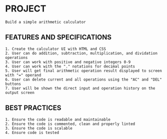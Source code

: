 # PROJECT

    Build a simple arithmetic calculator

## FEATURES AND SPECIFICATIONS

    1. Create the calculator UI with HTML and CSS
    2. User can do addition, subtraction, multiplication, and dividation operations
    3. User can work with positive and negative integers 0-9
    4. User can work with the "." notations for decimal points
    5. User will get final arithmetic operation result displayed to screen with "=" operand
    6. User can delete current and all operations using the "AC" and "DEL" buttons
    7. User will be shown the direct input and operation history on the output screen

## BEST PRACTICES

    1. Ensure the code is readable and maintainable
    2. Ensure the code is commented, clean and properly linted
    3. Ensure the code is scalable
    4. Ensure code is tested
